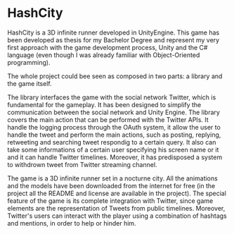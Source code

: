 # HashCity

HashCity is a 3D infinite runner developed in UnityEngine. This game has been developed as thesis for my Bachelor Degree and represent my very first approach with the game development process, Unity and the C# language (even though I was already familiar with Object-Oriented programming). 

The whole project could bee seen as composed in two parts: a library and the game itself.

The library interfaces the game with the social network Twitter, which is fundamental for the gameplay. It has been designed to simplify the communication between the social network and Unity Engine. The library covers the main action that can be performed with the Twitter APIs. It handle the logging process through the OAuth system, it allow the user to handle the tweet and perform the main actions, such as posting, replying, retweeting and searching tweet respondig to a certain query. It also can take some informations of a certain user specifying his screen name or it and it can handle Twitter timelines. Moreover, it has predisposed a system to withdrown tweet from Twitter streaming channel.

The game is a 3D infinite runner set in a nocturne city. All the animations and the models have been downloaded from the internet for free (in the project all the README and license are available in the project). The special feature of the game is its complete integration with Twitter, since game elements are the representation of Tweets from public timelines. Moreover, Twitter's users can interact with the player using a combination of hashtags and mentions, in order to help or hinder him. 
